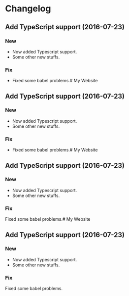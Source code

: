 # Changelog

## Add TypeScript support (2016-07-23)

### New

- Now added Typescript support.
- Some other new stuffs.

### Fix

- Fixed some babel problems.# My Website

## Add TypeScript support (2016-07-23)

### New

- Now added Typescript support.
- Some other new stuffs.

### Fix

- Fixed some babel problems.# My Website

## Add TypeScript support (2016-07-23)

### New

- Now added Typescript support.
- Some other new stuffs.

### Fix

Fixed some babel problems.# My Website

## Add TypeScript support (2016-07-23)

### New

- Now added Typescript support.
- Some other new stuffs.

### Fix

Fixed some babel problems.
